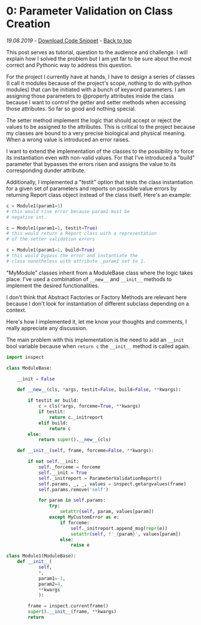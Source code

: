 # 0: Parameter Validation on Class Creation
_19.08.2019_ - [Download Code Snippet](https://github.com/PythonicThoughtsSnippets/PTS-Code-Snippets/blob/master/pts-0.py) - [Back to top](https://pythonicthoughtssnippets.github.io)

This post serves as tutorial, question to the audience and challenge. I will explain how I solved the problem but I am yet far to be sure about the most correct and Pythonic way to address this question.

For the project I currently have at hands, I have to design a series of classes (I call it modules because of the project's scope, nothing to do with python modules) that can be initiated with a bunch of keyword parameters. I am assigning those parameters to @property attributes inside the class because I want to control the getter and setter methods when accessing those attributes. So far so good and nothing special.

The setter method implement the logic that should accept or reject the values to be assigned to the attributes. This is critical to the project because my classes are bound to a very precise biological and physical meaning. When a wrong value is introduced an error raises.

I want to extend the implementation of the classes to the possibility to force its instantiation even with non-valid values. For that I've introduced a "build" parameter that bypasses the errors risen and assigns the value to its corresponding dunder attribute.

Additionally, I implemented a "testit" option that tests the class instantiation for a given set of parameters and reports on possible value errors by returning Report class object instead of the class itself.  Here's an example:

```python
c = Module1(param1=1)
# this would rise error because param1 must be
# negative int.

c = Module1(param1=1, testit=True)
# this would return a Report class with a representation
# of the setter validation errors

c = Module1(param1=1, build=True)
# this would bypass the error and instantiate the
# class nonetheless with attribute _param1 set to 1.
```

"MyModule" classes inherit from a ModuleBase class where the logic takes place. I've used a combination of `__new__` and `__init__` methods to implement the desired functionalities.

I don't think that Abstract Factories or Factory Methods are relevant here because I don't look for instantiation of different subclass depending on a context.

Here's how I implemented it, let me know your thoughts and comments, I really appreciate any discussion.

The main problem with this implementation is the need to add an `__init` bool variable because when `return c` the `__init__` method is called again.

```python
import inspect

class ModuleBase:

    __init = False

    def __new__(cls, *args, testit=False, build=False, **kwargs):

        if testit or build:
            c = cls(*args, forceme=True, **kwargs)
            if testit:
                return c._initreport
            elif build:
                return c
        else:
            return super().__new__(cls)

    def __init__(self, frame, forceme=False, **kwargs):

        if not self.__init:
            self._forceme = forceme
            self.__init = True
            self._initreport = ParameterValidationReport()
            self.params, _, _, values = inspect.getargvalues(frame)
            self.params.remove('self')

            for param in self.params:
                try:
                    setattr(self, param, values[param])
                except MyCustomError as e:
                    if forceme:
                        self._initreport.append_msg(repr(e))
                        setattr(self, f'_{param}', values[param])
                    else:
                        raise e

class Module1(ModuleBase):
    def __init__(
            self,
            *,
            param1=-1,
            param2=4,
            **kwargs
            ):

        frame = inspect.currentframe()
        super().__init__(frame, **kwargs)
        return
```
